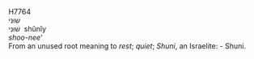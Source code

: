 <body>
  <p>H7764<br>  שׁוּני  <br> שׁוּנִי  ‎  shûnı̂y  <br><i>shoo-nee‘ </i><br>From an unused root meaning to <i>rest</i>; <i>quiet</i>; <i>Shuni</i>, an Israelite: - Shuni.<br></p>
 </body>
